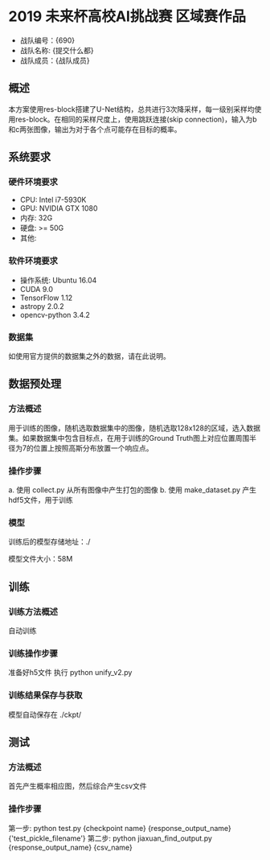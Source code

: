# 2019 未来杯高校AI挑战赛 区域赛作品

* 战队编号：{690}
* 战队名称: {提交什么都}
* 战队成员：{战队成员}

## 概述

本方案使用res-block搭建了U-Net结构，总共进行3次降采样，每一级别采样均使用res-block。在相同的采样尺度上，使用跳跃连接(skip connection)，输入为b和c两张图像，输出为对于各个点可能存在目标的概率。

## 系统要求

### 硬件环境要求

* CPU: Intel i7-5930K
* GPU: NVIDIA GTX 1080
* 内存: 32G
* 硬盘: >= 50G
* 其他: 

### 软件环境要求

* 操作系统: Ubuntu 16.04
* CUDA 9.0
* TensorFlow 1.12
* astropy 2.0.2
* opencv-python 3.4.2

### 数据集

如使用官方提供的数据集之外的数据，请在此说明。

## 数据预处理

### 方法概述

用于训练的图像，随机选取数据集中的图像，随机选取128x128的区域，选入数据集。如果数据集中包含目标点，在用于训练的Ground Truth图上对应位置周围半径为7的位置上按照高斯分布放置一个响应点。

### 操作步骤

a. 使用 collect.py 从所有图像中产生打包的图像
b. 使用 make_dataset.py 产生hdf5文件，用于训练

### 模型

训练后的模型存储地址：./

模型文件大小：58M



## 训练

### 训练方法概述

自动训练

### 训练操作步骤

准备好h5文件
执行 python unify_v2.py

### 训练结果保存与获取

模型自动保存在 ./ckpt/

## 测试

### 方法概述

首先产生概率相应图，然后综合产生csv文件

### 操作步骤

第一步: python test.py {checkpoint name} {response_output_name} {'test_pickle_filename'} 
第二步: python jiaxuan_find_output.py {response_output_name} {csv_name}
